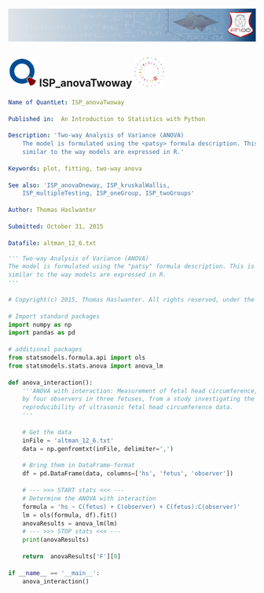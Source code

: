 [<img src="../../../../pictures/quantletLogo_FH.png" alt="Intro to Statistics with Python">](https://github.com/thomas-haslwanter/statsintro_python)

## [<img src="../../../../pictures/qloqo.png" alt="Visit QuantNet">](http://quantlet.de/) **ISP_anovaTwoway** [<img src="../../../../pictures/QN2.png" width="60" alt="Visit QuantNet 2.0">](http://quantlet.de/)

```yaml
Name of QuantLet: ISP_anovaTwoway

Published in:  An Introduction to Statistics with Python

Description: 'Two-way Analysis of Variance (ANOVA)
    The model is formulated using the <patsy> formula description. This is very
    similar to the way models are expressed in R.'

Keywords: plot, fitting, two-way anova

See also: 'ISP_anovaOneway, ISP_kruskalWallis,
    ISP_multipleTesting, ISP_oneGroup, ISP_twoGroups' 

Author: Thomas Haslwanter 

Submitted: October 31, 2015 

Datafile: altman_12_6.txt 

```

```py
''' Two-way Analysis of Variance (ANOVA)
The model is formulated using the "patsy" formula description. This is very
similar to the way models are expressed in R.
'''

# Copyright(c) 2015, Thomas Haslwanter. All rights reserved, under the CC BY-SA 4.0 International License

# Import standard packages
import numpy as np
import pandas as pd

# additional packages
from statsmodels.formula.api import ols
from statsmodels.stats.anova import anova_lm

def anova_interaction():
    '''ANOVA with interaction: Measurement of fetal head circumference,
    by four observers in three fetuses, from a study investigating the
    reproducibility of ultrasonic fetal head circumference data.
    '''
    
    # Get the data
    inFile = 'altman_12_6.txt'
    data = np.genfromtxt(inFile, delimiter=',')
    
    # Bring them in DataFrame-format
    df = pd.DataFrame(data, columns=['hs', 'fetus', 'observer'])
    
    # --- >>> START stats <<< ---
    # Determine the ANOVA with interaction
    formula = 'hs ~ C(fetus) + C(observer) + C(fetus):C(observer)'
    lm = ols(formula, df).fit()
    anovaResults = anova_lm(lm)
    # --- >>> STOP stats <<< ---
    print(anovaResults)

    return  anovaResults['F'][0]
                              
if __name__ == '__main__':
    anova_interaction()
```
